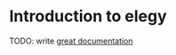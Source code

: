 # Introduction to elegy

TODO: write [great documentation](http://jacobian.org/writing/what-to-write/)
